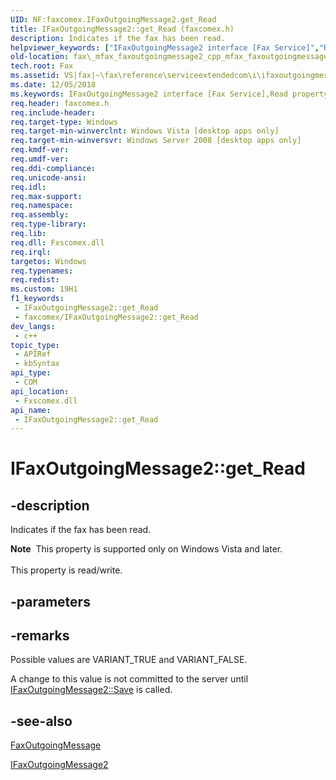 ```yaml
---
UID: NF:faxcomex.IFaxOutgoingMessage2.get_Read
title: IFaxOutgoingMessage2::get_Read (faxcomex.h)
description: Indicates if the fax has been read.
helpviewer_keywords: ["IFaxOutgoingMessage2 interface [Fax Service]","Read property","IFaxOutgoingMessage2.Read","IFaxOutgoingMessage2.get_Read","IFaxOutgoingMessage2.put_Read","IFaxOutgoingMessage2::Read","IFaxOutgoingMessage2::get_Read","IFaxOutgoingMessage2::put_Read","Read property [Fax Service]","Read property [Fax Service]","IFaxOutgoingMessage2 interface","_mfax_faxoutgoingmessage.read","fax._mfax_faxoutgoingmessage2_cpp_mfax_faxoutgoingmessage_read_cpp","fax._mfax_faxoutgoingmessage_read","faxcomex/IFaxOutgoingMessage2::Read","faxcomex/IFaxOutgoingMessage2::get_Read","faxcomex/IFaxOutgoingMessage2::put_Read","get_Read"]
old-location: fax\_mfax_faxoutgoingmessage2_cpp_mfax_faxoutgoingmessage_read_cpp.htm
tech.root: Fax
ms.assetid: VS|fax|~\fax\reference\serviceextendedcom\i\ifaxoutgoingmessage2\read.htm
ms.date: 12/05/2018
ms.keywords: IFaxOutgoingMessage2 interface [Fax Service],Read property, IFaxOutgoingMessage2.Read, IFaxOutgoingMessage2.get_Read, IFaxOutgoingMessage2.put_Read, IFaxOutgoingMessage2::Read, IFaxOutgoingMessage2::get_Read, IFaxOutgoingMessage2::put_Read, Read property [Fax Service], Read property [Fax Service],IFaxOutgoingMessage2 interface, _mfax_faxoutgoingmessage.read, fax._mfax_faxoutgoingmessage2_cpp_mfax_faxoutgoingmessage_read_cpp, fax._mfax_faxoutgoingmessage_read, faxcomex/IFaxOutgoingMessage2::Read, faxcomex/IFaxOutgoingMessage2::get_Read, faxcomex/IFaxOutgoingMessage2::put_Read, get_Read
req.header: faxcomex.h
req.include-header: 
req.target-type: Windows
req.target-min-winverclnt: Windows Vista [desktop apps only]
req.target-min-winversvr: Windows Server 2008 [desktop apps only]
req.kmdf-ver: 
req.umdf-ver: 
req.ddi-compliance: 
req.unicode-ansi: 
req.idl: 
req.max-support: 
req.namespace: 
req.assembly: 
req.type-library: 
req.lib: 
req.dll: Fxscomex.dll
req.irql: 
targetos: Windows
req.typenames: 
req.redist: 
ms.custom: 19H1
f1_keywords:
 - IFaxOutgoingMessage2::get_Read
 - faxcomex/IFaxOutgoingMessage2::get_Read
dev_langs:
 - c++
topic_type:
 - APIRef
 - kbSyntax
api_type:
 - COM
api_location:
 - Fxscomex.dll
api_name:
 - IFaxOutgoingMessage2::get_Read
---
```


# IFaxOutgoingMessage2::get_Read


## -description

Indicates if the fax has been read. 


<div class="alert"><b>Note</b>  This property is supported only on Windows Vista and later.</div><div> </div>This property is read/write.

## -parameters

## -remarks

Possible values are VARIANT_TRUE and VARIANT_FALSE.

A change to this value is not committed to the server until <a href="/previous-versions/windows/desktop/fax/-mfax-faxoutgoingmessage-save-vb">IFaxOutgoingMessage2::Save</a> is called.

## -see-also

<a href="/previous-versions/windows/desktop/fax/-mfax-faxoutgoingmessage">FaxOutgoingMessage</a>



<a href="/previous-versions/windows/desktop/api/faxcomex/nn-faxcomex-ifaxoutgoingmessage2">IFaxOutgoingMessage2</a>


